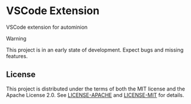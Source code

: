 # VSCode Extension

VSCode extension for autominion

> [!WARNING]
> This project is in an early state of development.
> Expect bugs and missing features.

## License

This project is distributed under the terms of both the MIT license and the Apache License 2.0.
See [LICENSE-APACHE](LICENSE-APACHE) and [LICENSE-MIT](LICENSE-MIT) for details.
